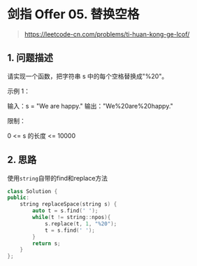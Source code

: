 # 剑指 Offer 05. 替换空格

> https://leetcode-cn.com/problems/ti-huan-kong-ge-lcof/

## 1. 问题描述

请实现一个函数，把字符串 s 中的每个空格替换成"%20"。

 

示例 1：

输入：s = "We are happy."
输出："We%20are%20happy."
 

限制：

0 <= s 的长度 <= 10000

## 2. 思路

使用`string`自带的find和replace方法

```cpp
class Solution {
public:
    string replaceSpace(string s) {
        auto t = s.find(' ');
        while(t != string::npos){
            s.replace(t, 1, "%20");
            t = s.find(' ');
        }
        return s;
    }
};
```